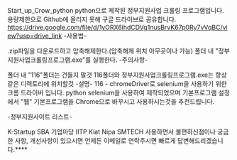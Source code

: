 Start_up_Crow_python
python으로 제작된 정부지원사업 크롤링 프로그램입니다. 용량제한으로 Github에 올리지 못해 구글 드라이브로 공유합니다. https://drive.google.com/file/d/1yORX6ihdCDVg1nusBrvK67p0Ry7vVqBC/view?usp=drive_link
-사용법-

.zip파일을 다운로드하고 압축해제한다.(압축해제 위치 아무곳이나 가능)
폴더 내 "정부지원사업크롤링프로그램.exe"를 실행한다.
-주의사항-

폴더 내 "116"폴더는 건들지 말것
116폴더와 정부지원사업크롤링프로그램.exe는 항상 같은 디렉토리에 위치할것
-설명- 
116 - chromeDriver로 selenium을 사용하기 위한 크롬 드라이버 입니다. python selenium을 사용하여 제작되었으며 기본프로그램 설정에서 "웹" 기본프로그램을 Chrome으로 바꾸시고 사용하시는것을 추천드립니다.

-정부지원사이트 리스트-

K-Startup
SBA
기업마당
IITP
Kiat
Nipa
SMTECH
사용하면서 불편하신점이나 궁금한 사항, 개선사항이 있으시면 언제든 이메일로 연락주시면 빠르게 답변해드리겠습니다.****
